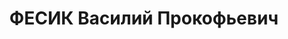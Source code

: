 ---
title: ФЕСИК Василий Прокофьевич
description: р. 1907, м. Люботин Харківської обл., українець, робітник, позапартійний,
  освіта вища, ветеринарний лікар 2го запасного кавалерійського полку. 13.01.1938
  звинувачений в к/рев. діяльності, розстріляний 14.01.1938 р. Реабілітований 09.09.1996
  р.
---